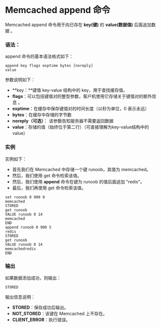 # Memcached append 命令

Memcached append 命令用于向已存在 **key(键)** 的 **value(数据值)** 后面追加数据 。

### 语法：

append 命令的基本语法格式如下：

```
append key flags exptime bytes [noreply]
value

```

参数说明如下：

*   **key：**键值 key-value 结构中的 key，用于查找缓存值。
*   **flags**：可以包括键值对的整型参数，客户机使用它存储关于键值对的额外信息 。
*   **exptime**：在缓存中保存键值对的时间长度（以秒为单位，0 表示永远）
*   **bytes**：在缓存中存储的字节数
*   **noreply（可选）**： 该参数告知服务器不需要返回数据
*   **value**：存储的值（始终位于第二行）（可直接理解为key-value结构中的value）

### 实例

实例如下：

*   首先我们在 Memcached 中存储一个键 runoob，其值为 memcached。
*   然后，我们使用 get 命令检索该值。
*   然后，我们使用 **append** 命令在键为 runoob 的值后面追加 "redis"。
*   最后，我们再使用 get 命令检索该值。

```
set runoob 0 900 9
memcached
STORED
get runoob
VALUE runoob 0 14
memcached
END
append runoob 0 900 5
redis
STORED
get runoob
VALUE runoob 0 14
memcachedredis
END

```

### 输出

如果数据添加成功，则输出：

```
STORED

```

输出信息说明：

*   **STORED**：保存成功后输出。
*   **NOT_STORED**：该键在 Memcached 上不存在。
*   **CLIENT_ERROR**：执行错误。

